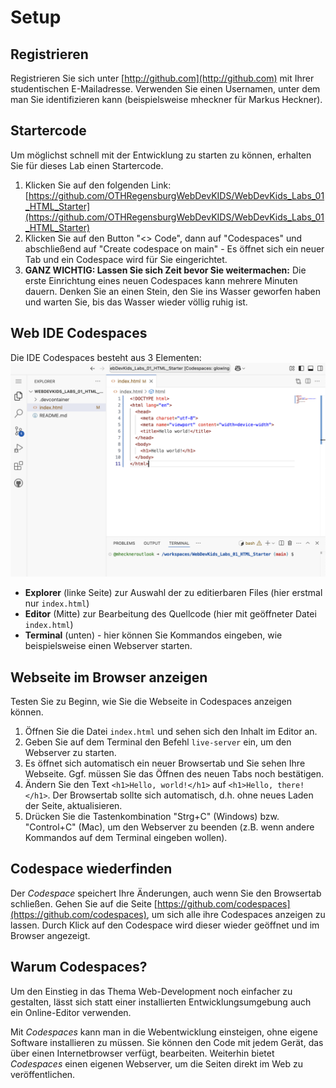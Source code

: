 # Setup

## Registrieren

Registrieren Sie sich unter  [http://github.com](http://github.com) mit Ihrer studentischen E-Mailadresse. Verwenden Sie einen Usernamen, unter dem man Sie identifizieren kann (beispielsweise mheckner für Markus Heckner).

## Startercode
Um möglichst schnell mit der Entwicklung zu starten zu können, erhalten Sie für dieses Lab einen Startercode.

1. Klicken Sie auf den folgenden Link: [https://github.com/OTHRegensburgWebDevKIDS/WebDevKids_Labs_01_HTML_Starter](https://github.com/OTHRegensburgWebDevKIDS/WebDevKids_Labs_01_HTML_Starter)
2. Klicken Sie auf den Button "<> Code", dann auf "Codespaces" und abschließend auf "Create codespace on main" - Es öffnet sich ein neuer Tab und ein Codespace wird für Sie eingerichtet.
3. **GANZ WICHTIG: Lassen Sie sich Zeit bevor Sie weitermachen:** Die erste Einrichtung eines neuen Codespaces kann mehrere Minuten dauern. Denken Sie an einen Stein, den Sie ins Wasser geworfen haben und warten Sie, bis das Wasser wieder völlig ruhig ist.

## Web IDE Codespaces

Die IDE Codespaces besteht aus 3 Elementen:
![img.png](img/cs_IDE.png)

- **Explorer** (linke Seite) zur Auswahl der zu editierbaren Files (hier erstmal nur `index.html`)
- **Editor** (Mitte) zur Bearbeitung des Quellcode (hier mit geöffneter Datei ```index.html```)
- **Terminal** (unten) - hier können Sie Kommandos eingeben, wie beispielsweise einen Webserver starten.

## Webseite im Browser anzeigen
Testen Sie zu Beginn, wie Sie die Webseite in Codespaces anzeigen können.
1. Öffnen Sie die Datei ```index.html``` und sehen sich den Inhalt im Editor an.
2. Geben Sie auf dem Terminal den Befehl ```live-server``` ein, um den Webserver zu starten.
3. Es öffnet sich automatisch ein neuer Browsertab und Sie sehen Ihre Webseite. Ggf. müssen Sie das Öffnen des neuen Tabs noch bestätigen.
4. Ändern Sie den Text ```<h1>Hello, world!</h1>``` auf ```<h1>Hello, there!</h1>```. Der Browsertab sollte sich automatisch, d.h. ohne neues Laden der Seite, aktualisieren.
5. Drücken Sie die Tastenkombination "Strg+C" (Windows) bzw. "Control+C" (Mac), um den Webserver zu beenden (z.B. wenn andere Kommandos auf dem Terminal eingeben wollen).

## Codespace wiederfinden
Der *Codespace* speichert Ihre Änderungen, auch wenn Sie den Browsertab schließen. Gehen Sie auf die Seite [https://github.com/codespaces](https://github.com/codespaces), um sich alle ihre Codespaces anzeigen zu lassen. Durch Klick auf den Codespace wird dieser wieder geöffnet und im Browser angezeigt.


## Warum Codespaces?
Um den Einstieg in das Thema Web-Development noch einfacher zu gestalten, lässt sich statt einer installierten Entwicklungsumgebung auch ein Online-Editor verwenden.

Mit *Codespaces* kann man in die Webentwicklung einsteigen, ohne eigene Software installieren zu müssen. Sie können den Code mit jedem Gerät, das über einen Internetbrowser verfügt, bearbeiten. Weiterhin bietet *Codespaces* einen eigenen Webserver, um die Seiten direkt im Web zu veröffentlichen.


